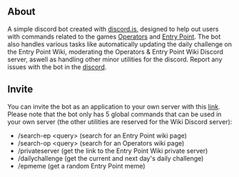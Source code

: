 ## About

A simple discord bot created with [discord.js](https://github.com/discordjs/discord.js/), designed to help out users with commands related to the games [Operators](https://www.roblox.com/games/740581795/Operators-Demo) and [Entry Point](https://www.roblox.com/games/740581508/Entry-Point). The bot also handles various tasks like automatically updating the daily challenge on the Entry Point Wiki, moderating the Operators & Entry Point Wiki Discord server, aswell as handling other minor utilities for the discord. Report any issues with the bot in the [discord](https://discord.gg/wacqqFb).

## Invite

You can invite the bot as an application to your own server with this [link](https://discord.com/api/oauth2/authorize?client_id=653309766164283442&scope=applications.commands). Please note that the bot only has 5 global commands that can be used in your own server (the other utilities are reserved for the Wiki Discord server):

- /search-ep \<query> (search for an Entry Point wiki page)
- /search-op \<query> (search for an Operators wiki page)
- /privateserver (get the link to the Entry Point Wiki private server)
- /dailychallenge (get the current and next day's daily challenge)
- /epmeme (get a random Entry Point meme)
